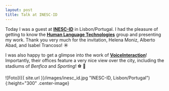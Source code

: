 ```yaml
---
layout: post
title: Talk at INESC-ID
---
```


Today I was a guest at <strong><a href="https://www.inesc-id.pt/" target="_blank" rel="noopener">INESC-ID</a></strong> in Lisbon/Portugal.
I had the pleasure of getting to know the <strong><a href="https://www.inesc-id.pt/research-areas/human-language-technologies/" target="_blank" rel="noopener">Human Language Technologies</a></strong> group and presenting my work.
Thank you very much for the invitation, Helena Moniz, Alberto Abad, and Isabel Trancoso! &#9728;&#65039;

I was also happy to get a glimpse into the work of <strong><a href="https://www.voiceinteraction.ai/" target="_blank" rel="noopener">VoiceInteraction</a></strong>! 
Importantly, their offices feature a very nice view over the city, including the stadiums of <em>Benfica</em> and <em>Sporting</em>! &#9917; &#128578;  

![Foto]({{ site.url }}/images/inesc_id.jpg "INESC-ID, Lisbon/Portugal"){:height="300" .center-image}
